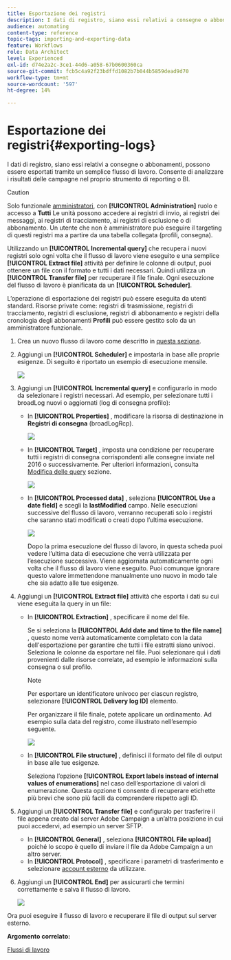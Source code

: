 ```yaml
---
title: Esportazione dei registri
description: I dati di registro, siano essi relativi a consegne o abbonamenti, possono essere esportati tramite un semplice flusso di lavoro.
audience: automating
content-type: reference
topic-tags: importing-and-exporting-data
feature: Workflows
role: Data Architect
level: Experienced
exl-id: d74e2a2c-3ce1-44d6-a058-67b0600360ca
source-git-commit: fcb5c4a92f23bdffd1082b7b044b5859dead9d70
workflow-type: tm+mt
source-wordcount: '597'
ht-degree: 14%

---
```


# Esportazione dei registri{#exporting-logs}

I dati di registro, siano essi relativi a consegne o abbonamenti, possono essere esportati tramite un semplice flusso di lavoro. Consente di analizzare i risultati delle campagne nel proprio strumento di reporting o BI.

>[!CAUTION]
>
>Solo funzionale [amministratori](../../administration/using/users-management.md#functional-administrators), con **[!UICONTROL Administration]** ruolo e accesso a **Tutti** Le unità possono accedere ai registri di invio, ai registri dei messaggi, ai registri di tracciamento, ai registri di esclusione o di abbonamento. Un utente che non è amministratore può eseguire il targeting di questi registri ma a partire da una tabella collegata (profili, consegna).

Utilizzando un **[!UICONTROL Incremental query]** che recupera i nuovi registri solo ogni volta che il flusso di lavoro viene eseguito e una semplice **[!UICONTROL Extract file]** attività per definire le colonne di output, puoi ottenere un file con il formato e tutti i dati necessari. Quindi utilizza un **[!UICONTROL Transfer file]** per recuperare il file finale. Ogni esecuzione del flusso di lavoro è pianificata da un **[!UICONTROL Scheduler]**.

L’operazione di esportazione dei registri può essere eseguita da utenti standard. Risorse private come: registri di trasmissione, registri di tracciamento, registri di esclusione, registri di abbonamento e registri della cronologia degli abbonamenti **Profili** può essere gestito solo da un amministratore funzionale.

1. Crea un nuovo flusso di lavoro come descritto in [questa sezione](../../automating/using/building-a-workflow.md#creating-a-workflow).
1. Aggiungi un **[!UICONTROL Scheduler]** e impostarla in base alle proprie esigenze. Di seguito è riportato un esempio di esecuzione mensile.

   ![](assets/export_logs_scheduler.png)

1. Aggiungi un **[!UICONTROL Incremental query]** e configurarlo in modo da selezionare i registri necessari. Ad esempio, per selezionare tutti i broadLog nuovi o aggiornati (log di consegna profilo):

   * In **[!UICONTROL Properties]** , modificare la risorsa di destinazione in **Registri di consegna** (broadLogRcp).

      ![](assets/export_logs_query_properties.png)

   * In **[!UICONTROL Target]** , imposta una condizione per recuperare tutti i registri di consegna corrispondenti alle consegne inviate nel 2016 o successivamente. Per ulteriori informazioni, consulta [Modifica delle query](../../automating/using/editing-queries.md#creating-queries) sezione.

      ![](assets/export_logs_query_target.png)

   * In **[!UICONTROL Processed data]** , seleziona **[!UICONTROL Use a date field]** e scegli la **lastModified** campo. Nelle esecuzioni successive del flusso di lavoro, verranno recuperati solo i registri che saranno stati modificati o creati dopo l’ultima esecuzione.

      ![](assets/export_logs_query_processeddata.png)

      Dopo la prima esecuzione del flusso di lavoro, in questa scheda puoi vedere l’ultima data di esecuzione che verrà utilizzata per l’esecuzione successiva. Viene aggiornata automaticamente ogni volta che il flusso di lavoro viene eseguito. Puoi comunque ignorare questo valore immettendone manualmente uno nuovo in modo tale che sia adatto alle tue esigenze.

1. Aggiungi un **[!UICONTROL Extract file]** attività che esporta i dati su cui viene eseguita la query in un file:

   * In **[!UICONTROL Extraction]** , specificare il nome del file.

      Se si seleziona la **[!UICONTROL Add date and time to the file name]** , questo nome verrà automaticamente completato con la data dell&#39;esportazione per garantire che tutti i file estratti siano univoci. Seleziona le colonne da esportare nel file. Puoi selezionare qui i dati provenienti dalle risorse correlate, ad esempio le informazioni sulla consegna o sul profilo.

      >[!NOTE]
      >
      >Per esportare un identificatore univoco per ciascun registro, selezionare **[!UICONTROL Delivery log ID]** elemento.

      Per organizzare il file finale, potete applicare un ordinamento. Ad esempio sulla data del registro, come illustrato nell’esempio seguente.

      ![](assets/export_logs_extractfile_extraction.png)

   * In **[!UICONTROL File structure]** , definisci il formato del file di output in base alle tue esigenze.

      Seleziona l’opzione **[!UICONTROL Export labels instead of internal values of enumerations]** nel caso dell’esportazione di valori di enumerazione. Questa opzione ti consente di recuperare etichette più brevi che sono più facili da comprendere rispetto agli ID.

1. Aggiungi un **[!UICONTROL Transfer file]** e configuralo per trasferire il file appena creato dal server Adobe Campaign a un’altra posizione in cui puoi accedervi, ad esempio un server SFTP.

   * In **[!UICONTROL General]** , seleziona **[!UICONTROL File upload]** poiché lo scopo è quello di inviare il file da Adobe Campaign a un altro server.
   * In **[!UICONTROL Protocol]** , specificare i parametri di trasferimento e selezionare [account esterno](../../administration/using/external-accounts.md#creating-an-external-account) da utilizzare.

1. Aggiungi un **[!UICONTROL End]** per assicurarti che termini correttamente e salva il flusso di lavoro.

   ![](assets/export_logs_example_workflow.png)

Ora puoi eseguire il flusso di lavoro e recuperare il file di output sul server esterno.

**Argomento correlato:**

[Flussi di lavoro](../../automating/using/get-started-workflows.md)
